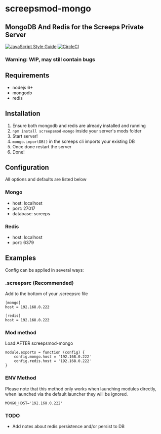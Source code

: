 # screepsmod-mongo

## MongoDB And Redis for the Screeps Private Server

[![JavaScript Style Guide](https://img.shields.io/badge/code_style-standard-brightgreen.svg)](https://standardjs.com)
[![CircleCI](https://circleci.com/gh/ScreepsMods/screepsmod-mongo/tree/master.svg?style=shield)](https://circleci.com/gh/ScreepsMods/screepsmod-mongo/tree/master)

### Warning: WIP, may still contain bugs

## Requirements

* nodejs 6+
* mongodb
* redis

## Installation

1. Ensure both mongodb and redis are already installed and running
2. `npm install screepsmod-mongo` inside your server's mods folder
3. Start server!
4. `mongo.importDB()` in the screeps cli imports your existing DB
5. Once done restart the server
6. Done! 

## Configuration

All options and defaults are listed below

### Mongo

* host: localhost
* port: 27017
* database: screeps

### Redis

* host: localhost
* port: 6379


## Examples

Config can be applied in several ways:

### .screepsrc (Recommended)

Add to the bottom of your .screepsrc file
```
[mongo]
host = 192.168.0.222

[redis]
host = 192.168.0.222
```

### Mod method 

Load AFTER screepsmod-mongo
```
module.exports = function (config) {
	config.mongo.host = '192.168.0.222'
	config.redis.host = '192.168.0.222'
}
```

### ENV Method

Please note that this method only works when launching modules directly, when launched via the default launcher they will be ignored.

```
MONGO_HOST='192.168.0.222'
```


### TODO
 * Add notes about redis persistence and/or persist to DB
